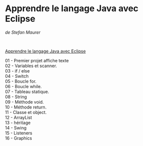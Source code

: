# Apprendre le langage Java avec Eclipse
_de Stefan Maurer_

<br>

<a href="https://www.youtube.com/playlist?list=PLDKRpuLSe0f9BKAfg3GzNdFa4ZCkyUMYv" target="_blank">Apprendre le langage Java avec Eclipse</a> 

<div>

01 - Premier projet affiche texte<br>
02 - Variables et scanner.<br>
03 - if / else<br>
04 - Switch<br>
05 - Boucle for.<br>
06 - Boucle while.<br>
07 - Tableau statique.<br>
08 - String<br>
09 - Méthode void.<br>
10 - Méthode return.<br>
11 - Classe et object.<br>
12 - ArrayList<br>
13 - héritage<br>
14 - Swing<br>
15 - Listeners<br>
16 - Graphics<br>

</div>
